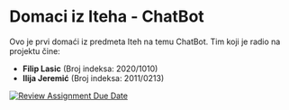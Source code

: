 # Domaci iz Iteha - ChatBot

Ovo je prvi domaći iz predmeta Iteh na temu ChatBot. Tim koji je radio na projektu čine:

- **Filip Lasic** (Broj indeksa: 2020/1010)
- **Ilija Jeremić** (Broj indeksa: 2011/0213)







[![Review Assignment Due Date](https://classroom.github.com/assets/deadline-readme-button-24ddc0f5d75046c5622901739e7c5dd533143b0c8e959d652212380cedb1ea36.svg)](https://classroom.github.com/a/1IMeAlJr)
